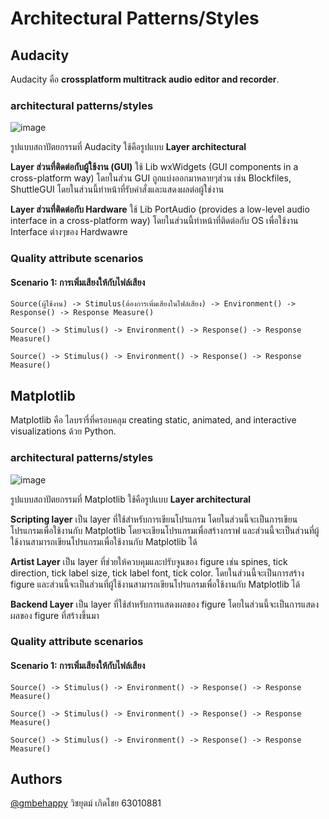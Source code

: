 # Architectural Patterns/Styles

## Audacity

Audacity คือ **crossplatform multitrack audio editor and recorder**.

### architectural patterns/styles

![image](https://www.aosabook.org/images/audacity/Layers.png)

รูปแบบสถาปัตยกรรมที่ Audacity ใช้คือรูปแบบ **Layer architectural** 

**Layer ส่วนที่ติดต่อกับผู้ใช้งาน (GUI)** ใช้ Lib wxWidgets (GUI components in a cross-platform way) โดยในส่วน GUI ถูกแบ่งออกมาหลายๆส่วน เช่น Blockfiles, ShuttleGUI โดยในส่วนนี้ทำหน้าที่รับคำสั่งและแสดงผลต่อผู้ใช่งาน

**Layer ส่วนที่ติดต่อกับ Hardware** ใช้ Lib PortAudio (provides a low-level audio interface in a cross-platform way) โดยในส่วนนี้ทำหน้าที่ติดต่อกับ OS เพื่อใช้งาน Interface ต่างๆของ Hardwawre

### Quality attribute scenarios

#### Scenario 1: การเพิ่มเสียงให้กับไฟล์เสียง
```
Source(ผู้ใช้งาน) -> Stimulus(ต้องการเพิ่มเสียงในไฟล์เสียง) -> Environment() -> Response() -> Response Measure()
```

```
Source() -> Stimulus() -> Environment() -> Response() -> Response Measure()
```

```
Source() -> Stimulus() -> Environment() -> Response() -> Response Measure()
```

## Matplotlib

Matplotlib คือ ไลบรารี่ที่ครอบคลุม creating static, animated, and interactive visualizations ด้วย Python.

### architectural patterns/styles

![image](https://miro.medium.com/max/700/1*-AodXsh3AIymW83WLPwYqw.png)

รูปแบบสถาปัตยกรรมที่ Matplotlib ใช้คือรูปแบบ **Layer architectural** 

**Scripting layer** เป็น layer ที่ใช้สำหรับการเขียนโปรแกรม โดยในส่วนนี้จะเป็นการเขียนโปรแกรมเพื่อใช้งานกับ Matplotlib โดยจะเขียนโปรแกรมเพื่อสร้างกราฟ และส่วนนี้จะเป็นส่วนที่ผู้ใช้งานสามารถเขียนโปรแกรมเพื่อใช้งานกับ Matplotlib ได้

**Artist Layer** เป็น layer ที่ช่วยให้ควบคุมและปรับจูนของ figure เช่น spines, tick direction, tick label size, tick label font, tick color. โดยในส่วนนี้จะเป็นการสร้าง figure และส่วนนี้จะเป็นส่วนที่ผู้ใช้งานสามารถเขียนโปรแกรมเพื่อใช้งานกับ Matplotlib ได้

**Backend Layer** เป็น layer ที่ใช้สำหรับการแสดงผลของ figure โดยในส่วนนี้จะเป็นการแสดงผลของ figure ที่สร้างขึ้นมา

### Quality attribute scenarios

#### Scenario 1: การเพิ่มเสียงให้กับไฟล์เสียง
```
Source() -> Stimulus() -> Environment() -> Response() -> Response Measure()
```

```
Source() -> Stimulus() -> Environment() -> Response() -> Response Measure()
```

```
Source() -> Stimulus() -> Environment() -> Response() -> Response Measure()
```

## Authors

[@gmbehappy](https://www.github.com/gmbehappy) วิชยุตม์ เกิดไชย 63010881

